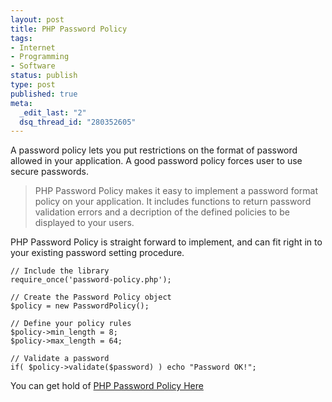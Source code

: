 ```yaml
--- 
layout: post
title: PHP Password Policy
tags: 
- Internet
- Programming
- Software
status: publish
type: post
published: true
meta: 
  _edit_last: "2"
  dsq_thread_id: "280352605"
---
```

A password policy lets you put restrictions on the format of password allowed in your application. A good password policy forces user to use secure passwords.

> PHP Password Policy makes it easy to implement a password format policy on your application. It includes functions to return password validation errors and a decription of the defined policies to be displayed to your users.

PHP Password Policy is straight forward to implement, and can fit right in to your existing password setting procedure.

    // Include the library
    require_once('password-policy.php');

    // Create the Password Policy object
    $policy = new PasswordPolicy();

    // Define your policy rules
    $policy->min_length = 8;
    $policy->max_length = 64;

    // Validate a password
    if( $policy->validate($password) ) echo "Password OK!";

You can get hold of <a href="http://craig552uk.github.com/password-policy/">PHP Password Policy Here</a>
